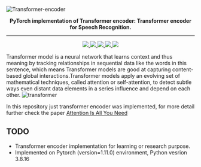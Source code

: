 ![Transformer-encoder](https://github.com/AdilAdam/TransformerEncoder/assets/126153483/120b0585-20ee-4273-b714-b9d909546b6c)

<div align="center">

**PyTorch implementation of Transformer encoder: Transformer encoder for Speech Recognition.**

  
</div>

***
<p  align="center"> 
     <a href="https://github.com/sooftware/jasper/blob/main/LICENSE">
          <img src="http://img.shields.io/badge/license-Apache--2.0-informational"> 
     </a>
     <a href="https://github.com/pytorch/pytorch">
          <img src="http://img.shields.io/badge/framework-PyTorch-informational"> 
     </a>
     <a href="https://www.python.org/dev/peps/pep-0008/">
          <img src="http://img.shields.io/badge/codestyle-PEP--8-informational"> 
     </a>
     <a href="https://github.com/sooftware/conformer">
          <img src="http://img.shields.io/badge/build-passing-success"> 
     </a>
     <a href="https://sooftware.github.io/KoSpeech/Conformer.html">
          <img src="http://img.shields.io/badge/docs-passing-success"> 
     </a>
  
Transformer model is a neural network that learns context and thus meaning by tracking relationships in sequential data like the words in this sentence, which means Transformer models are good at capturing content-based global interactions.Transformer models apply an evolving set of mathematical techniques, called attention or self-attention, to detect subtle ways even distant data elements in a series influence and depend on each other.
![transformer](https://github.com/AdilAdam/TransformerEncoder/assets/126153483/10518eb5-a2c2-4108-9735-0c37f093320c)

In this repository just transformer encoder was implemented, for more detail further check the paper [Attention Is All You Need](https://arxiv.org/pdf/1706.03762.pdf)

## TODO
- Transformer encoder implementation for learning or research purpose.
- Implemented on Pytorch (version=1.11.0) environment, Python vesrion 3.8.16
